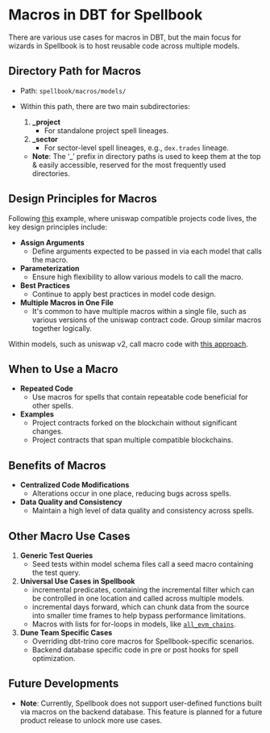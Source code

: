 # Macros in DBT for Spellbook

There are various use cases for macros in DBT, but the main focus for wizards in Spellbook is to host reusable code across multiple models.

## Directory Path for Macros

- Path: `spellbook/macros/models/`
- Within this path, there are two main subdirectories:
  1. **_project**
     - For standalone project spell lineages.
  2. **_sector**
     - For sector-level spell lineages, e.g., `dex.trades` lineage.

  - **Note**: The ‘_’ prefix in directory paths is used to keep them at the top & easily accessible, reserved for the most frequently used directories.

## Design Principles for Macros

Following [this](https://github.com/duneanalytics/spellbook/blob/main/macros/models/_sector/dex/uniswap_compatible_trades.sql) example, where uniswap compatible projects code lives, the key design principles include:

- **Assign Arguments**
  - Define arguments expected to be passed in via each model that calls the macro.
- **Parameterization**
  - Ensure high flexibility to allow various models to call the macro.
- **Best Practices**
  - Continue to apply best practices in model code design.
- **Multiple Macros in One File**
  - It's common to have multiple macros within a single file, such as various versions of the uniswap contract code. Group similar macros together logically.

Within models, such as uniswap v2, call macro code with [this approach](https://github.com/duneanalytics/spellbook/blob/main/models/_sector/dex/trades/ethereum/platforms/uniswap_v2_ethereum_base_trades.sql).

## When to Use a Macro

- **Repeated Code**
  - Use macros for spells that contain repeatable code beneficial for other spells.
- **Examples**
  - Project contracts forked on the blockchain without significant changes.
  - Project contracts that span multiple compatible blockchains.

## Benefits of Macros

- **Centralized Code Modifications**
  - Alterations occur in one place, reducing bugs across spells.
- **Data Quality and Consistency**
  - Maintain a high level of data quality and consistency across spells.

## Other Macro Use Cases

1. **Generic Test Queries**
   - Seed tests within model schema files call a seed macro containing the test query.
2. **Universal Use Cases in Spellbook**
   - incremental predicates, containing the incremental filter which can be controlled in one location and called across multiple models.
   - incremental days forward, which can chunk data from the source into smaller time frames to help bypass performance limitations.
   - Macros with lists for for-loops in models, like [`all_evm_chains`](https://github.com/duneanalytics/spellbook/blob/main/macros/public/all_evm_chains.sql).
3. **Dune Team Specific Cases**
   - Overriding dbt-trino core macros for Spellbook-specific scenarios.
   - Backend database specific code in pre or post hooks for spell optimization.

## Future Developments

- **Note**: Currently, Spellbook does not support user-defined functions built via macros on the backend database. This feature is planned for a future product release to unlock more use cases.